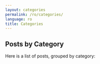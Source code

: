 ```yaml
---
layout: categories
permalink: /ro/categories/
language: ro
title: Categories
---
```

## Posts by Category
Here is a list of posts, grouped by category: